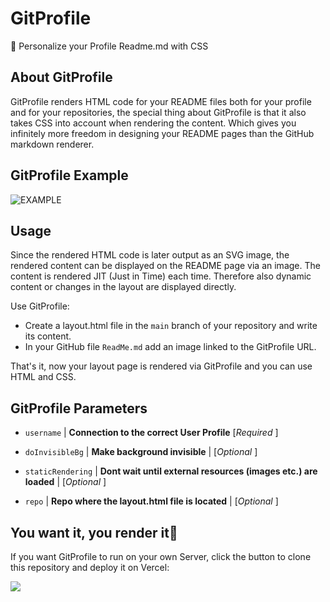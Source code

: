 # GitProfile
🎨 Personalize your Profile Readme.md with CSS


## About GitProfile
GitProfile renders HTML code for your README files both for your profile and for your repositories, the special thing about GitProfile is that it also takes CSS into account when rendering the content. Which gives you infinitely more freedom in designing your README pages than the GitHub markdown renderer.


## GitProfile Example
![EXAMPLE](https://gitprofilerender.vercel.app/?username=Muvels&repo=GitProfile)


## Usage
Since the rendered HTML code is later output as an SVG image, the rendered content can be displayed on the README page via an image. The content is rendered JIT (Just in Time) each time. Therefore also dynamic content or changes in the layout are displayed directly.

Use GitProfile:
- Create a layout.html file in the `main` branch of your repository and write its content.
- In your GitHub file `ReadMe.md` add an image linked to the GitProfile URL.

That's it, now your layout page is rendered via GitProfile and you can use HTML and CSS.


## GitProfile Parameters

- `username` | **Connection to the correct User Profile** [*Required* ]

- `doInvisibleBg` | **Make background invisible** | [*Optional* ]

- `staticRendering` | **Dont wait until external resources (images etc.) are loaded** | [*Optional* ]

- `repo` | **Repo where the layout.html file is located** | [*Optional* ]


## You want it, you render it🎵
If you want GitProfile to run on your own Server, click the button to clone this repository and deploy it on Vercel:

[![](https://vercel.com/button)](https://vercel.com/new/clone?s=https%3A%2F%2Fgithub.com%2FMuvels%2FGitProfile&showOptionalTeamCreation=false)
